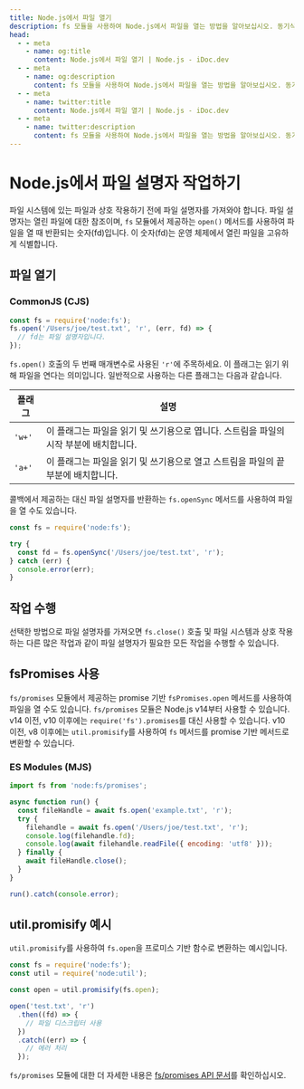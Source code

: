 ```yaml
---
title: Node.js에서 파일 열기
description: fs 모듈을 사용하여 Node.js에서 파일을 열는 방법을 알아보십시오. 동기식 및 비동기식 메서드, 및 프로미스 기반 접근 방식이 포함됩니다.
head:
  - - meta
    - name: og:title
      content: Node.js에서 파일 열기 | Node.js - iDoc.dev
  - - meta
    - name: og:description
      content: fs 모듈을 사용하여 Node.js에서 파일을 열는 방법을 알아보십시오. 동기식 및 비동기식 메서드, 및 프로미스 기반 접근 방식이 포함됩니다.
  - - meta
    - name: twitter:title
      content: Node.js에서 파일 열기 | Node.js - iDoc.dev
  - - meta
    - name: twitter:description
      content: fs 모듈을 사용하여 Node.js에서 파일을 열는 방법을 알아보십시오. 동기식 및 비동기식 메서드, 및 프로미스 기반 접근 방식이 포함됩니다.
---
```



# Node.js에서 파일 설명자 작업하기

파일 시스템에 있는 파일과 상호 작용하기 전에 파일 설명자를 가져와야 합니다. 파일 설명자는 열린 파일에 대한 참조이며, `fs` 모듈에서 제공하는 `open()` 메서드를 사용하여 파일을 열 때 반환되는 숫자(fd)입니다. 이 숫자(fd)는 운영 체제에서 열린 파일을 고유하게 식별합니다.

## 파일 열기

### CommonJS (CJS)

```javascript
const fs = require('node:fs');
fs.open('/Users/joe/test.txt', 'r', (err, fd) => {
  // fd는 파일 설명자입니다.
});
```

`fs.open()` 호출의 두 번째 매개변수로 사용된 `'r'`에 주목하세요. 이 플래그는 읽기 위해 파일을 연다는 의미입니다. 일반적으로 사용하는 다른 플래그는 다음과 같습니다.

| 플래그 | 설명                                                         |
|------|-------------------------------------------------------------|
| `'w+'`| 이 플래그는 파일을 읽기 및 쓰기용으로 엽니다. 스트림을 파일의 시작 부분에 배치합니다. |
| `'a+'`| 이 플래그는 파일을 읽기 및 쓰기용으로 열고 스트림을 파일의 끝 부분에 배치합니다. |

콜백에서 제공하는 대신 파일 설명자를 반환하는 `fs.openSync` 메서드를 사용하여 파일을 열 수도 있습니다.

```javascript
const fs = require('node:fs');

try {
  const fd = fs.openSync('/Users/joe/test.txt', 'r');
} catch (err) {
  console.error(err);
}
```

## 작업 수행

선택한 방법으로 파일 설명자를 가져오면 `fs.close()` 호출 및 파일 시스템과 상호 작용하는 다른 많은 작업과 같이 파일 설명자가 필요한 모든 작업을 수행할 수 있습니다.

## fsPromises 사용

`fs/promises` 모듈에서 제공하는 promise 기반 `fsPromises.open` 메서드를 사용하여 파일을 열 수도 있습니다. `fs/promises` 모듈은 Node.js v14부터 사용할 수 있습니다. v14 이전, v10 이후에는 `require('fs').promises`를 대신 사용할 수 있습니다. v10 이전, v8 이후에는 `util.promisify`를 사용하여 `fs` 메서드를 promise 기반 메서드로 변환할 수 있습니다.

### ES Modules (MJS)

```javascript
import fs from 'node:fs/promises';

async function run() {
  const fileHandle = await fs.open('example.txt', 'r');
  try {
    filehandle = await fs.open('/Users/joe/test.txt', 'r');
    console.log(filehandle.fd);
    console.log(await filehandle.readFile({ encoding: 'utf8' }));
  } finally {
    await fileHandle.close();
  }
}

run().catch(console.error);
```


## util.promisify 예시

`util.promisify`를 사용하여 `fs.open`을 프로미스 기반 함수로 변환하는 예시입니다.

```javascript
const fs = require('node:fs');
const util = require('node:util');

const open = util.promisify(fs.open);

open('test.txt', 'r')
  .then((fd) => {
    // 파일 디스크립터 사용
  })
  .catch((err) => {
    // 에러 처리
  });
```

`fs/promises` 모듈에 대한 더 자세한 내용은 [fs/promises API 문서](/ko/nodejs/api/fs#promises)를 확인하십시오.

